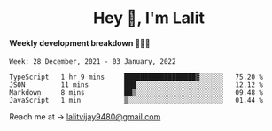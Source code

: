 <h1 align="center">Hey 👋, I'm Lalit</h1>

#### Weekly development breakdown 👨🏻‍💻
<!--START_SECTION:waka-->
```text
Week: 28 December, 2021 - 03 January, 2022

TypeScript   1 hr 9 mins     ██████████████████▓░░░░░░   75.20 % 
JSON         11 mins         ███░░░░░░░░░░░░░░░░░░░░░░   12.12 % 
Markdown     8 mins          ██▒░░░░░░░░░░░░░░░░░░░░░░   09.48 % 
JavaScript   1 min           ▒░░░░░░░░░░░░░░░░░░░░░░░░   01.44 % 
```
<!--END_SECTION:waka-->

Reach me at → lalitvijay9480@gmail.com
